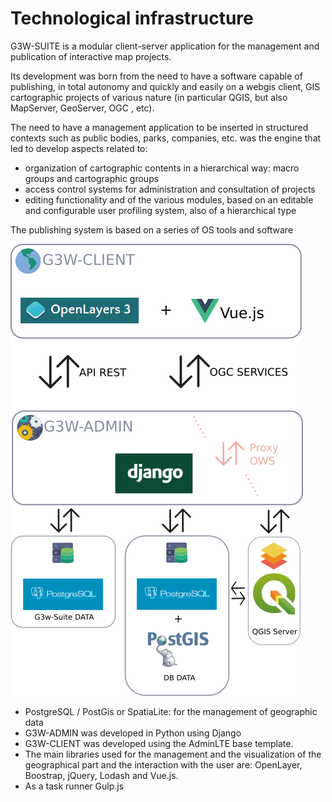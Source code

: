 # Technological infrastructure

G3W-SUITE is a modular client-server application for the management and publication of interactive map projects.

Its development was born from the need to have a software capable of publishing, in total autonomy and quickly and easily on a webgis client, GIS cartographic projects of various nature (in particular QGIS, but also MapServer, GeoServer, OGC , etc).

The need to have a management application to be inserted in structured contexts such as public bodies, parks, companies, etc. was the engine that led to develop aspects related to:
      
* organization of cartographic contents in a hierarchical way: macro groups and cartographic groups
* access control systems for administration and consultation of projects
* editing functionality and of the various modules, based on an editable and configurable user profiling system, also of a hierarchical type

The publishing system is based on a series of OS tools and software

![G3W-SUITE Infrastructure](../images/manual/architecture.png)

* PostgreSQL / PostGis or SpatiaLite: for the management of geographic data
* G3W-ADMIN was developed in Python using Django
* G3W-CLIENT was developed using the AdminLTE base template.
* The main libraries used for the management and the visualization of the geographical part and the interaction with the user are: OpenLayer, Boostrap, jQuery, Lodash and Vue.js. 
* As a task runner Gulp.js